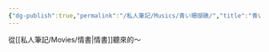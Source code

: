 ```yaml
---
{"dg-publish":true,"permalink":"/私人筆記/Musics/青い珊瑚礁/","title":"青い珊瑚礁","tags":["#🎵music"],"noteIcon":"3","created":"2025-05-12T17:51:27.000+08:00","updated":"2025-06-18T14:14:32.468+08:00"}
---
```




從[[私人筆記/Movies/情書\|情書]]聽來的～